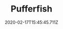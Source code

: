 ---
templateKey: blog-post
featuredpost: false
date: 2020-02-17T15:45:45.711Z
type: fish
title: Pufferfish
description: Inflates when threatened.
note: 
sellPrice: 200
featuredimage: /img/Pufferfish.png
tags:
  - Beach
  - 12pm – 4pm
  - Summer
  - Sun
  - Specialty Fish Bundle
  - Abigail
  - Aquatic Research Quest
---